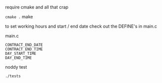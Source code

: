 require cmake and all that crap

`cmake .`
make


to set working hours and start / end date check out the DEFINE's in main.c

main.c

```
CONTRACT_END_DATE
CONTRACT_END_TIME
DAY_START_TIME
DAY_END_TIME
```


noddy test

```gcc -DDEBUG tests_days.c days.c -o tests
./tests
```
